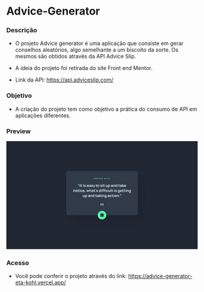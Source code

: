 # Advice-Generator


### Descrição
- O projeto Advice generator é uma aplicação que consiste em gerar conselhos aleatórios, algo semelhante a um biscoito da sorte. Os mesmos são obtidos através da API Advice Slip.

- A ideia do projeto foi retirada do site Front end Mentor.

- Link da API: https://api.adviceslip.com/


### Objetivo
- A criação do projeto tem como objetivo a prática do consumo de API em aplicações diferentes.

### Preview

<img width="600" src="./img/desktop-design.jpg">

### Acesso
- Você pode conferir o projeto através do link: https://advice-generator-eta-kohl.vercel.app/
